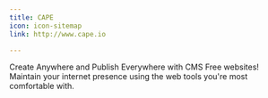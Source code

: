 ```yaml
---
title: CAPE
icon: icon-sitemap
link: http://www.cape.io

---
```


Create Anywhere and Publish Everywhere with CMS Free websites! Maintain your internet presence using the web tools you're most comfortable with.